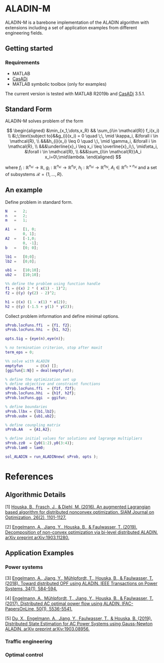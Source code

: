 # ALADIN-M

ALADIN-M is a barebone implementation of the ALADIN algorithm with extensions including a set of application examples from different engineering fields.

## Getting started
### Requirements
- MATLAB
- [CasADi](https://web.casadi.org/get/) 
- MATLAB symbolic toolbox (only for examples)

The current version is tested with MATLAB R2019b and [CasADi](https://web.casadi.org/get/)  3.5.1.

## Standard Form
ALADIN-M solves problem of the form 

$$
\begin{aligned} 
&\min_{x_1,\dots,x_R} && \sum_{i\in \mathcal{R}} f_i(x_i) \\
&\;\;\text{subject to}&&g_{i}(x_i) = 0 \quad \;\, \mid \kappa_i,  &\forall i \in \mathcal{R}, \\
&&&h_{i}(x_i) \leq 0 \quad \;\, \mid \gamma_i,  &\forall i \in \mathcal{R}, \\
&&&\underline{x}_i \leq x_i \leq  \overline{x}_i\;\, \mid\eta_i,  &\forall i \in \mathcal{R}, \\
&&&\sum_{i\in \mathcal{R}}A_i x_i=0\;\mid\lambda.
\end{aligned}
$$

where $f_i:\mathbb{R}^{n_{xi}}\rightarrow\mathbb{R}$, $g_i:\mathbb{R}^{n_{xi}}\rightarrow\mathbb{R}^{n_{gi}}$, $h_i:\mathbb{R}^{n_{xi}}\rightarrow\mathbb{R}^{n_{hi}}$, $A_i \in \mathbb{R}^{n_{c}\times n_{xi}}$ and a set of subsystems $\mathcal{R}=\{1,\dots,R\}$.

## An example

Define problem in standard form.

``` Matlab
N   =   2;
n   =   2;
m   =   1;

A1  =   [1, 0;
        0, 1];
A2  =   [-1,0;
        0, -1];
b   =   [0; 0];

lb1 =   [0;0];
lb2 =   [0;0];

ub1 =   [10;10];
ub2 =   [10;10];

%% define the problem using function handle
f1 = @(x) 2 * ( x(1) - 1)^2;
f2 = @(y) (y(2) - 2)^2;

h1 = @(x) (1 - x(1) * x(2));
h2 = @(y) (-1.5 + y(1) * y(2));
```

Collect problem information and define minimal options.

``` Matlab
sProb.locFuns.ffi  = {f1, f2};
sProb.locFuns.hhi  = {h1, h2};

opts.Sig = {eye(n),eye(n)};

% no termination criterion, stop after maxit
term_eps = 0;

%% solve with ALADIN
emptyfun      = @(x) [];
[ggifun{1:N}] = deal(emptyfun);

% define the optimization set up
% define objective and constraint functions
sProb.locFuns.ffi  = {f1f, f2f};
sProb.locFuns.hhi  = {h1f, h2f};
sProb.locFuns.ggi  = ggifun;

% define boundaries
sProb.llbx = {lb1,lb2};
sProb.uubx = {ub1,ub2};

% define counpling matrix
sProb.AA   = {A1,A2};

% define initial values for solutions and lagrange multipliers
sProb.zz0  = {y0(1:2),y0(3:4)};
sProb.lam0 = lam0;

sol_ALADIN = run_ALADINnew( sProb, opts ); 

```
# References
## Algorithmic Details
[1] [Houska, B., Frasch, J., & Diehl, M. (2016). An augmented Lagrangian based algorithm for distributed nonconvex optimization. SIAM Journal on Optimization, 26(2), 1101-1127.](https://epubs.siam.org/doi/abs/10.1137/140975991) 

[2] [Engelmann, A., Jiang, Y., Houska, B., & Faulwasser, T. (2019). Decomposition of non-convex optimization via bi-level distributed ALADIN. arXiv preprint arXiv:1903.11280.](https://arxiv.org/abs/1903.11280) 

## Application Examples
### Power systems

[3] [Engelmann, A., Jiang, Y., Mühlpfordt, T., Houska, B., & Faulwasser, T. (2018). Toward distributed OPF using ALADIN. IEEE Transactions on Power Systems, 34(1), 584-594.](https://ieeexplore.ieee.org/abstract/document/8450020) 


[4] [Engelmann, A., Mühlpfordt, T., Jiang, Y., Houska, B., & Faulwasser, T. (2017). Distributed AC optimal power flow using ALADIN. IFAC-PapersOnLine, 50(1), 5536-5541.](https://www.sciencedirect.com/science/article/pii/S2405896317315823) 

[5] [Du, X., Engelmann, A., Jiang, Y., Faulwasser, T., & Houska, B. (2019). Distributed State Estimation for AC Power Systems using Gauss-Newton ALADIN. arXiv preprint arXiv:1903.08956.](https://arxiv.org/abs/1903.08956) 

### Traffic engineering
### Optimal control




